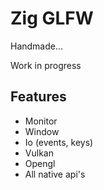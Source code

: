# Zig GLFW

Handmade...

Work in progress

## Features

- Monitor
- Window
- Io (events, keys)
- Vulkan
- Opengl
- All native api's

